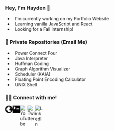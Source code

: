 ### Hey, I'm Hayden 👋

- &nbsp; I'm currently working on my Portfolio Website
- &nbsp; Learning vanilla JavaScript and React
- &nbsp; Looking for a Fall internship!

### 🔐 Private Repositories (Email Me)

- &nbsp; Power Connect Four
- &nbsp; Java Interpreter
- &nbsp; Huffman Coding
- &nbsp; Graph Algorithm Visualizer
- &nbsp; Scheduler (KAIA)
- &nbsp; Floating Point Encoding Calculator
- &nbsp; UNIX Shell

### 👨‍💻 Connect with me!
[<img align = "left" alt = "portfolio" width = "24px" src = "https://raw.githubusercontent.com/iconic/open-iconic/master/svg/globe.svg" />][website]
[<img align = "left" alt = "portfolio" width = "24px" src = "https://raw.githubusercontent.com/iconic/open-iconic/master/svg/terminal.svg" />][terminal]
[<img align="left" alt="YouTube" width="24px" src="https://cdn.jsdelivr.net/npm/simple-icons@v3/icons/youtube.svg" />][youtube]
[<img align="left" alt="Twitter" width="24px" src="https://cdn.jsdelivr.net/npm/simple-icons@v3/icons/twitter.svg" />][twitter]
[<img align="left" alt="LinkedIn" width="24px" src="https://cdn.jsdelivr.net/npm/simple-icons@v3/icons/linkedin.svg" />][linkedin]

[website]: https://mason.gmu.edu/~hhanson2/
[terminal]: https://hansonsoftware.github.io/
[youtube]: https://www.youtube.com/channel/UCubJL3Tyx0fPd39k38eUgvw
[twitter]: https://twitter.com/hansonhayd3n
[linkedin]: https://www.linkedin.com/in/hansonhayden/
